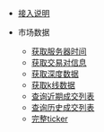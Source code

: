 <!-- docs/_sidebar.md -->



* [接入说明](/spot-openapi/README)

* 市场数据
    * [获取服务器时间](/spot-openapi/market/public_time)
    * [获取交易对信息](/spot-openapi/market/public_symbol)
    * [获取深度数据](/spot-openapi/market/public_depth)
    * [获取k线数据](/spot-openapi/market/public_kline)
    * [查询近期成交列表](/spot-openapi/market/public_trade_recent)
    * [查询历史成交列表](/spot-openapi/market/public_trade_history)
    * [完整ticker](/spot-openapi/market/public_ticker)

